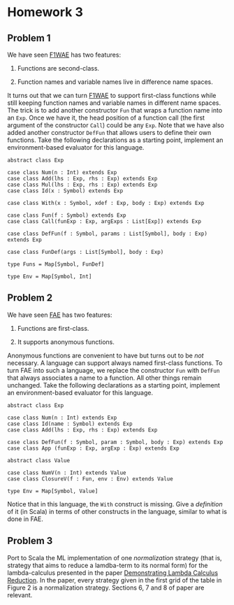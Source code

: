 # Homework 3

## Problem 1

We have seen [F1WAE](../../lecturenotes/f1wae.scala) has two features:

1. Functions are second-class.

2. Function names and variable names live in difference name spaces.

It turns out that we can turn [F1WAE](../../lecturenotes/f1wae.scala) to
support first-class functions while still keeping function names and variable
names in different name spaces.  The trick is to add another constructor `Fun`
that wraps a function name into an `Exp`.  Once we have it, the head position
of a function call (the first argument of the constructor `Call`) could be any
`Exp`.  Note that we have also added another constructor `DefFun` that allows
users to define their own functions.  Take the following declarations as a
starting point, implement an environment-based evaluator for this language.

```
abstract class Exp 

case class Num(n : Int) extends Exp
case class Add(lhs : Exp, rhs : Exp) extends Exp
case class Mul(lhs : Exp, rhs : Exp) extends Exp
case class Id(x : Symbol) extends Exp 

case class With(x : Symbol, xdef : Exp, body : Exp) extends Exp

case class Fun(f : Symbol) extends Exp
case class Call(funExp : Exp, argExps : List[Exp]) extends Exp

case class DefFun(f : Symbol, params : List[Symbol], body : Exp) extends Exp

case class FunDef(args : List[Symbol], body : Exp)

type Funs = Map[Symbol, FunDef]

type Env = Map[Symbol, Int]
```

## Problem 2

We have seen [FAE](../../lecturenotes/fae.scala) has two features:

1. Functions are first-class.

2. It supports anonymous functions.

Anonymous functions are convenient to have but turns out to be _not_ necessary.
A language can support always named first-class functions.  To turn FAE into
such a language, we replace the constructor `Fun` with `DefFun` that always
associates a name to a function.  All other things remain unchanged.  Take the
following declarations as a starting point, implement an environment-based
evaluator for this language.

```
abstract class Exp

case class Num(n : Int) extends Exp
case class Id(name : Symbol) extends Exp
case class Add(lhs : Exp, rhs : Exp) extends Exp

case class DefFun(f : Symbol, param : Symbol, body : Exp) extends Exp
case class App (funExp : Exp, argExp : Exp) extends Exp

abstract class Value

case class NumV(n : Int) extends Value
case class ClosureV(f : Fun, env : Env) extends Value

type Env = Map[Symbol, Value]
```

Notice that in this language, the `With` construct is missing.  Give a
_definition_ of it (in Scala) in terms of other constructs in the language,
similar to what is done in FAE.

## Problem 3

Port to Scala the ML implementation of one _normalization_ strategy (that is,
strategy that aims to reduce a lamdba-term to its normal form) for the
lambda-calculus presented in the paper [Demonstrating Lambda Calculus
Reduction](http://www.itu.dk/~sestoft/papers/sestoft-lamreduce.pdf).  In the
paper, every strategy given in the first grid of the table in Figure 2 is a
normalization strategy.  Sections 6, 7 and 8 of paper are relevant.

